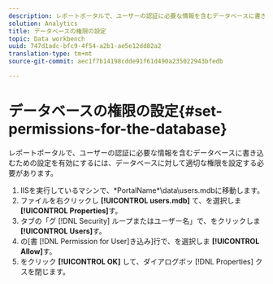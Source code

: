 ```yaml
---
description: レポートポータルで、ユーザーの認証に必要な情報を含むデータベースに書き込むための設定を有効にするには、データベースに対して適切な権限を設定する必要があります。
solution: Analytics
title: データベースの権限の設定
topic: Data workbench
uuid: 747d1adc-bfc9-4f54-a2b1-ae5e12dd82a2
translation-type: tm+mt
source-git-commit: aec1f7b14198cdde91f61d490a235022943bfedb

---
```



# データベースの権限の設定{#set-permissions-for-the-database}

レポートポータルで、ユーザーの認証に必要な情報を含むデータベースに書き込むための設定を有効にするには、データベースに対して適切な権限を設定する必要があります。

1. IISを実行しているマシンで、\*PortalName*\data\users.mdbに移動します。
1. ファイルを右クリックし **[!UICONTROL users.mdb]** て、を選択しま **[!UICONTROL Properties]**&#x200B;す。
1. タブの「グ [!DNL Security] ループまたはユーザー名」で、をクリックしま **[!UICONTROL Users]**&#x200B;す。
1. の[書 [!DNL Permission for User]き込み]行で、を選択しま **[!UICONTROL Allow]**&#x200B;す。
1. をクリック **[!UICONTROL OK]** して、ダイアログボッ [!DNL Properties] クスを閉じます。

